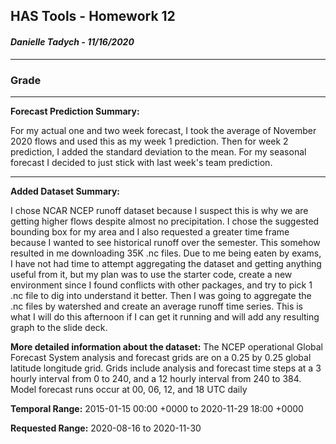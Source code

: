 ## HAS Tools - Homework 12

#### *Danielle Tadych -  11/16/2020*
___
### Grade

___

**Forecast Prediction Summary:**

For my actual one and two week forecast, I took the average of November 2020 flows and used this as my week 1 prediction.  Then for week 2 prediction, I added the standard deviation to the mean.  For my seasonal forecast I decided to just stick with last week's team prediction.

---

**Added Dataset Summary:**

I chose NCAR NCEP runoff dataset because I suspect this is why we are getting higher flows despite almost no precipitation.  I chose the suggested bounding box for my area and I also requested a greater time frame because I wanted to see historical runoff over the semester.  This somehow resulted in me downloading 35K .nc files.  Due to me being eaten by exams, I have not had time to attempt aggregating the dataset and getting anything useful from it, but my plan was to use the starter code, create a new environment since I found conflicts with other packages, and try to pick 1 .nc file to dig into understand it better.  Then I was going to aggregate the .nc files by watershed and create an average runoff time series.  This is what I will do this afternoon if I can get it running and will add any resulting graph to the slide deck.

**More detailed information about the dataset:**
The NCEP operational Global Forecast System analysis and forecast grids are on a 0.25 by 0.25 global latitude longitude grid. Grids include analysis and forecast time steps at a 3 hourly interval from 0 to 240, and a 12 hourly interval from 240 to 384. Model forecast runs occur at 00, 06, 12, and 18 UTC daily

**Temporal Range:** 2015-01-15 00:00 +0000 to 2020-11-29 18:00 +0000

**Requested Range:** 2020-08-16 to 2020-11-30
